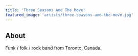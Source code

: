 ```yaml
---
title: 'Three Seasons And The Move'
featured_image: 'artists/three-seasons-and-the-move.jpg'
---
```


## About

Funk / folk / rock band from Toronto, Canada.
